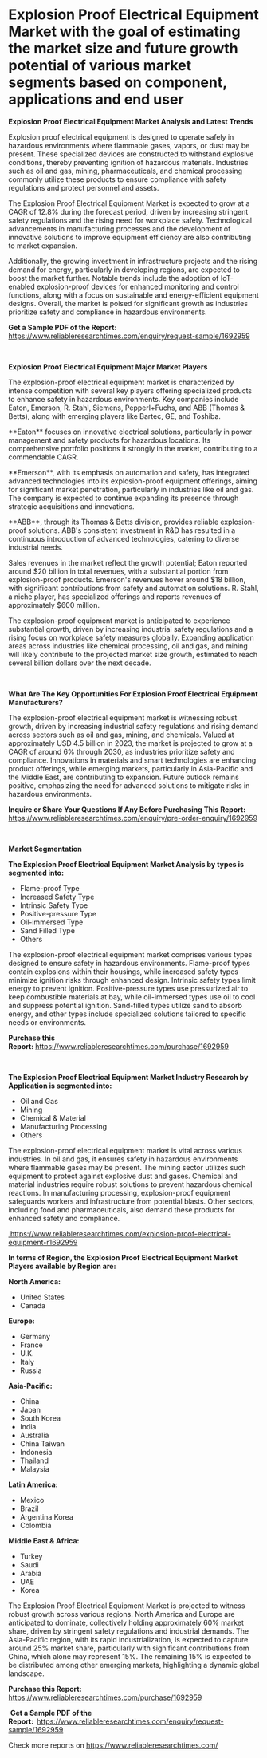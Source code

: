 <p><h1>Explosion Proof Electrical Equipment Market with the goal of estimating the market size and future growth potential of various market segments based on component, applications and end user</h1></p><p><strong>Explosion Proof Electrical Equipment Market Analysis and Latest Trends</strong></p>
<p><p>Explosion proof electrical equipment is designed to operate safely in hazardous environments where flammable gases, vapors, or dust may be present. These specialized devices are constructed to withstand explosive conditions, thereby preventing ignition of hazardous materials. Industries such as oil and gas, mining, pharmaceuticals, and chemical processing commonly utilize these products to ensure compliance with safety regulations and protect personnel and assets.</p><p>The Explosion Proof Electrical Equipment Market is expected to grow at a CAGR of 12.8% during the forecast period, driven by increasing stringent safety regulations and the rising need for workplace safety. Technological advancements in manufacturing processes and the development of innovative solutions to improve equipment efficiency are also contributing to market expansion. </p><p>Additionally, the growing investment in infrastructure projects and the rising demand for energy, particularly in developing regions, are expected to boost the market further. Notable trends include the adoption of IoT-enabled explosion-proof devices for enhanced monitoring and control functions, along with a focus on sustainable and energy-efficient equipment designs. Overall, the market is poised for significant growth as industries prioritize safety and compliance in hazardous environments.</p></p>
<p><strong>Get a Sample PDF of the Report:&nbsp;</strong> <a href="https://www.reliableresearchtimes.com/enquiry/request-sample/1692959?utm_campaign=3355&utm_medium=2&utm_source=Github&utm_content=ia&utm_term=10042025&utm_id=explosion-proof-electrical-equipment">https://www.reliableresearchtimes.com/enquiry/request-sample/1692959</a></p>
<p>&nbsp;</p>
<p><strong>Explosion Proof Electrical Equipment Major Market Players</strong></p>
<p><p>The explosion-proof electrical equipment market is characterized by intense competition with several key players offering specialized products to enhance safety in hazardous environments. Key companies include Eaton, Emerson, R. Stahl, Siemens, Pepperl+Fuchs, and ABB (Thomas & Betts), along with emerging players like Bartec, GE, and Toshiba.</p><p>**Eaton** focuses on innovative electrical solutions, particularly in power management and safety products for hazardous locations. Its comprehensive portfolio positions it strongly in the market, contributing to a commendable CAGR.  </p><p>**Emerson**, with its emphasis on automation and safety, has integrated advanced technologies into its explosion-proof equipment offerings, aiming for significant market penetration, particularly in industries like oil and gas. The company is expected to continue expanding its presence through strategic acquisitions and innovations.</p><p>**ABB**, through its Thomas & Betts division, provides reliable explosion-proof solutions. ABB's consistent investment in R&D has resulted in a continuous introduction of advanced technologies, catering to diverse industrial needs. </p><p>Sales revenues in the market reflect the growth potential; Eaton reported around $20 billion in total revenues, with a substantial portion from explosion-proof products. Emerson's revenues hover around $18 billion, with significant contributions from safety and automation solutions. R. Stahl, a niche player, has specialized offerings and reports revenues of approximately $600 million.</p><p>The explosion-proof equipment market is anticipated to experience substantial growth, driven by increasing industrial safety regulations and a rising focus on workplace safety measures globally. Expanding application areas across industries like chemical processing, oil and gas, and mining will likely contribute to the projected market size growth, estimated to reach several billion dollars over the next decade.</p></p>
<p>&nbsp;</p>
<p><strong>What Are The Key Opportunities For Explosion Proof Electrical Equipment Manufacturers?</strong></p>
<p><p>The explosion-proof electrical equipment market is witnessing robust growth, driven by increasing industrial safety regulations and rising demand across sectors such as oil and gas, mining, and chemicals. Valued at approximately USD 4.5 billion in 2023, the market is projected to grow at a CAGR of around 6% through 2030, as industries prioritize safety and compliance. Innovations in materials and smart technologies are enhancing product offerings, while emerging markets, particularly in Asia-Pacific and the Middle East, are contributing to expansion. Future outlook remains positive, emphasizing the need for advanced solutions to mitigate risks in hazardous environments.</p></p>
<p><strong>Inquire or Share Your Questions If Any Before Purchasing This Report:</strong> <a href="https://www.reliableresearchtimes.com/enquiry/pre-order-enquiry/1692959?utm_campaign=3355&utm_medium=2&utm_source=Github&utm_content=ia&utm_term=10042025&utm_id=explosion-proof-electrical-equipment">https://www.reliableresearchtimes.com/enquiry/pre-order-enquiry/1692959</a></p>
<p>&nbsp;</p>
<p><strong>Market Segmentation</strong></p>
<p><strong>The Explosion Proof Electrical Equipment Market Analysis by types is segmented into:</strong></p>
<p><ul><li>Flame-proof Type</li><li>Increased Safety Type</li><li>Intrinsic Safety Type</li><li>Positive-pressure Type</li><li>Oil-immersed Type</li><li>Sand Filled Type</li><li>Others</li></ul></p>
<p><p>The explosion-proof electrical equipment market comprises various types designed to ensure safety in hazardous environments. Flame-proof types contain explosions within their housings, while increased safety types minimize ignition risks through enhanced design. Intrinsic safety types limit energy to prevent ignition. Positive-pressure types use pressurized air to keep combustible materials at bay, while oil-immersed types use oil to cool and suppress potential ignition. Sand-filled types utilize sand to absorb energy, and other types include specialized solutions tailored to specific needs or environments.</p></p>
<p><strong>Purchase this Report:&nbsp;</strong><a href="https://www.reliableresearchtimes.com/purchase/1692959?utm_campaign=3355&utm_medium=2&utm_source=Github&utm_content=ia&utm_term=10042025&utm_id=explosion-proof-electrical-equipment">https://www.reliableresearchtimes.com/purchase/1692959</a></p>
<p>&nbsp;</p>
<p><strong>The Explosion Proof Electrical Equipment Market Industry Research by Application is segmented into:</strong></p>
<p><ul><li>Oil and Gas</li><li>Mining</li><li>Chemical & Material</li><li>Manufacturing Processing</li><li>Others</li></ul></p>
<p><p>The explosion-proof electrical equipment market is vital across various industries. In oil and gas, it ensures safety in hazardous environments where flammable gases may be present. The mining sector utilizes such equipment to protect against explosive dust and gases. Chemical and material industries require robust solutions to prevent hazardous chemical reactions. In manufacturing processing, explosion-proof equipment safeguards workers and infrastructure from potential blasts. Other sectors, including food and pharmaceuticals, also demand these products for enhanced safety and compliance.</p></p>
<p><a href="https://www.reliableresearchtimes.com/explosion-proof-electrical-equipment-r1692959?utm_campaign=3355&utm_medium=2&utm_source=Github&utm_content=ia&utm_term=10042025&utm_id=explosion-proof-electrical-equipment">&nbsp;https://www.reliableresearchtimes.com/explosion-proof-electrical-equipment-r1692959</a></p>
<p><strong>In terms of Region, the Explosion Proof Electrical Equipment Market Players available by Region are:</strong></p>
<p>
    <p> <strong> North America: </strong>
        <ul>
            <li>United States</li>
            <li>Canada</li>
        </ul>
        </p> 
    <p> <strong> Europe: </strong>
        <ul>
            <li>Germany</li>
            <li>France</li>
            <li>U.K.</li>
            <li>Italy</li>
            <li>Russia</li>
        </ul>
        </p> 
    <p> <strong> Asia-Pacific: </strong>
        <ul>
            <li>China</li>
            <li>Japan</li>
            <li>South Korea</li>
            <li>India</li>
            <li>Australia</li>
            <li>China Taiwan</li>
            <li>Indonesia</li>
            <li>Thailand</li>
            <li>Malaysia</li>
        </ul>
        </p> 
    <p> <strong> Latin America: </strong>
        <ul>
            <li>Mexico</li>
            <li>Brazil</li>
            <li>Argentina Korea</li>
            <li>Colombia</li>
        </ul>
        </p> 
    <p> <strong> Middle East & Africa: </strong>
        <ul>
            <li>Turkey</li>
            <li>Saudi</li>
            <li>Arabia</li>
            <li>UAE</li>
            <li>Korea</li>
        </ul>
    </p>
    </p>
<p><p>The Explosion Proof Electrical Equipment Market is projected to witness robust growth across various regions. North America and Europe are anticipated to dominate, collectively holding approximately 60% market share, driven by stringent safety regulations and industrial demands. The Asia-Pacific region, with its rapid industrialization, is expected to capture around 25% market share, particularly with significant contributions from China, which alone may represent 15%. The remaining 15% is expected to be distributed among other emerging markets, highlighting a dynamic global landscape.</p></p>
<p><strong>Purchase this Report: </strong><a href="https://www.reliableresearchtimes.com/purchase/1692959?utm_campaign=3355&utm_medium=2&utm_source=Github&utm_content=ia&utm_term=10042025&utm_id=explosion-proof-electrical-equipment">https://www.reliableresearchtimes.com/purchase/1692959</a></p>
<p>&nbsp;<strong>Get a Sample PDF of the Report:&nbsp;&nbsp;</strong><a href="https://www.reliableresearchtimes.com/enquiry/request-sample/1692959?utm_campaign=3355&utm_medium=2&utm_source=Github&utm_content=ia&utm_term=10042025&utm_id=explosion-proof-electrical-equipment">https://www.reliableresearchtimes.com/enquiry/request-sample/1692959</a></p>
<p><strong></strong></p>
<p>Check more reports on <a href="https://www.reliableresearchtimes.com/?utm_campaign=3355&utm_medium=2&utm_source=Github&utm_content=ia&utm_term=10042025&utm_id=explosion-proof-electrical-equipment">https://www.reliableresearchtimes.com/</a></p>